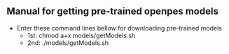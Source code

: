 ##   Manual for getting pre-trained openpes models
-   Enter these command lines bellow for downloading pre-trained models
    -   1st: chmod a+x models/getModels.sh
    -   2nd: ./models/getModels.sh